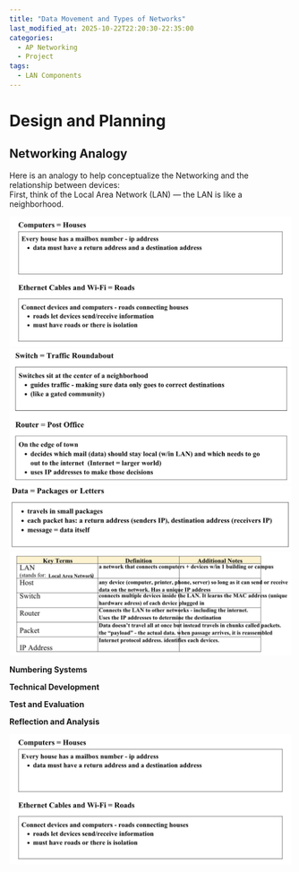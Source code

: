 ```yaml
---
title: "Data Movement and Types of Networks"
last_modified_at: 2025-10-22T22:20:30-22:35:00
categories:
  - AP Networking
  - Project
tags:
  - LAN Components
---
```


# Design and Planning

## Networking Analogy

Here is an analogy to help conceptualize the Networking and the relationship between devices:  
First, think of the Local Area Network (LAN) — the LAN is like a neighborhood.

<img src="assets/images/Photo9DataMovementandTypesofNetworks.jpg" />
<img src="assets/images/Photo10DataMovementandTypesofNetworks.jpg" />
<img src="assets/images/Photo11DataMovementandTypesofNetworks.jpg" />
<img src="assets/images/Photo12DataMovementandTypesofNetworks.jpg" />


**Numbering Systems**

**Technical Development**

**Test and Evaluation**

**Reflection and Analysis**
<!-- ...existing code... -->
![Neighborhood diagram 1](/assets/images/Photo9DataMovementandTypesofNetworks.jpg)
<!-- ...existing code... -->
